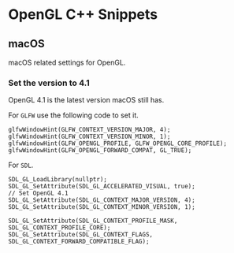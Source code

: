 # OpenGL C++ Snippets

## macOS

macOS related settings for OpenGL.

### Set the version to 4.1

OpenGL 4.1 is the latest version macOS still has.

For `GLFW` use the following code to set it.

```
glfwWindowHint(GLFW_CONTEXT_VERSION_MAJOR, 4);
glfwWindowHint(GLFW_CONTEXT_VERSION_MINOR, 1);
glfwWindowHint(GLFW_OPENGL_PROFILE, GLFW_OPENGL_CORE_PROFILE);
glfwWindowHint(GLFW_OPENGL_FORWARD_COMPAT, GL_TRUE);
```

For `SDL`.

```
SDL_GL_LoadLibrary(nullptr);
SDL_GL_SetAttribute(SDL_GL_ACCELERATED_VISUAL, true);
// Set OpenGL 4.1
SDL_GL_SetAttribute(SDL_GL_CONTEXT_MAJOR_VERSION, 4);
SDL_GL_SetAttribute(SDL_GL_CONTEXT_MINOR_VERSION, 1);

SDL_GL_SetAttribute(SDL_GL_CONTEXT_PROFILE_MASK, SDL_GL_CONTEXT_PROFILE_CORE);
SDL_GL_SetAttribute(SDL_GL_CONTEXT_FLAGS, SDL_GL_CONTEXT_FORWARD_COMPATIBLE_FLAG);
```

